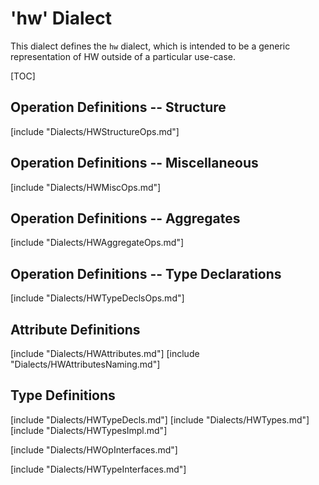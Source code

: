# 'hw' Dialect

This dialect defines the `hw` dialect, which is intended to be a generic
representation of HW outside of a particular use-case.

[TOC]

## Operation Definitions -- Structure

[include "Dialects/HWStructureOps.md"]

## Operation Definitions -- Miscellaneous

[include "Dialects/HWMiscOps.md"]

## Operation Definitions -- Aggregates

[include "Dialects/HWAggregateOps.md"]

## Operation Definitions -- Type Declarations

[include "Dialects/HWTypeDeclsOps.md"]

## Attribute Definitions

[include "Dialects/HWAttributes.md"]
[include "Dialects/HWAttributesNaming.md"]

## Type Definitions

[include "Dialects/HWTypeDecls.md"]
[include "Dialects/HWTypes.md"]
[include "Dialects/HWTypesImpl.md"]

[include "Dialects/HWOpInterfaces.md"]

[include "Dialects/HWTypeInterfaces.md"]
